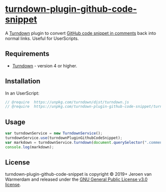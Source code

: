 # [turndown-plugin-github-code-snippet](https://github.com/jerone/turndown-plugin-github-code-snippet/)

A [Turndown](https://github.com/domchristie/turndown) plugin to convert [GitHub code snippet in comments](https://help.github.com/articles/creating-a-permanent-link-to-a-code-snippet/) back into normal links. Useful for UserScripts.

## Requirements

- [Turndown](https://github.com/domchristie/turndown) - version 4 or higher.

## Installation

In an UserScript:

```js
// @require  https://unpkg.com/turndown/dist/turndown.js
// @require  https://unpkg.com/turndown-plugin-github-code-snippet/turndown-plugin-github-code-snippet.js
```

## Usage

```js
var turndownService = new TurndownService();
turndownService.use(turndownPluginGithubCodeSnippet);
var markdown = turndownService.turndown(document.querySelector(".comment"));
console.log(markdown);
```

## License

turndown-plugin-github-code-snippet is copyright &#169; 2019+ Jeroen van Warmerdam and released under the [GNU General Public License v3.0 license](https://github.com/jerone/turndown-plugin-github-code-snippet/blob/master/LICENSE).
